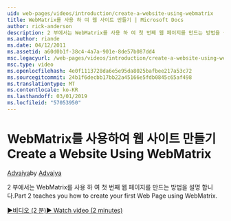 ```yaml
---
uid: web-pages/videos/introduction/create-a-website-using-webmatrix
title: WebMatrix를 사용 하 여 웹 사이트 만들기 | Microsoft Docs
author: rick-anderson
description: 2 부에서는 WebMatrix를 사용 하 여 첫 번째 웹 페이지를 만드는 방법을 설명 합니다.
ms.author: riande
ms.date: 04/12/2011
ms.assetid: a60d0b1f-38c4-4a7a-901e-8de57b087dd4
msc.legacyurl: /web-pages/videos/introduction/create-a-website-using-webmatrix
msc.type: video
ms.openlocfilehash: 4e0f1113728da6e5e95da8025bafbee217a53c72
ms.sourcegitcommit: 24b1f6decbb17bb22a45166e5fdb0845c65af498
ms.translationtype: MT
ms.contentlocale: ko-KR
ms.lasthandoff: 03/01/2019
ms.locfileid: "57053950"
---
```

<a name="create-a-website-using-webmatrix"></a><span data-ttu-id="180b8-103">WebMatrix를 사용하여 웹 사이트 만들기</span><span class="sxs-lookup"><span data-stu-id="180b8-103">Create a Website Using WebMatrix</span></span>
====================
<span data-ttu-id="180b8-104">[Advaiya](https://twitter.com/Advaiyasolns)</span><span class="sxs-lookup"><span data-stu-id="180b8-104">by [Advaiya](https://twitter.com/Advaiyasolns)</span></span>

<span data-ttu-id="180b8-105">2 부에서는 WebMatrix를 사용 하 여 첫 번째 웹 페이지를 만드는 방법을 설명 합니다.</span><span class="sxs-lookup"><span data-stu-id="180b8-105">Part 2 teaches you how to create your first Web Page using WebMatrix.</span></span>

[<span data-ttu-id="180b8-106">&#9654;비디오 (2 분)</span><span class="sxs-lookup"><span data-stu-id="180b8-106">&#9654; Watch video (2 minutes)</span></span>](https://channel9.msdn.com/Blogs/ASP-NET-Site-Videos/create-a-website-using-webmatrix)
